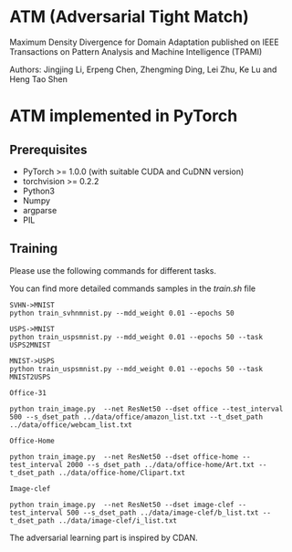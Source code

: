 # ATM (Adversarial Tight Match)
Maximum Density Divergence for Domain Adaptation published on IEEE Transactions on Pattern Analysis and Machine Intelligence (TPAMI)

Authors: Jingjing Li, Erpeng Chen, Zhengming Ding, Lei Zhu, Ke Lu and Heng Tao Shen



# ATM implemented in PyTorch

## Prerequisites
- PyTorch >= 1.0.0 (with suitable CUDA and CuDNN version)
- torchvision >= 0.2.2
- Python3
- Numpy
- argparse
- PIL

## Training
Please use the following commands for different tasks. 

You can find more detailed commands samples in the *train.sh* file
```
SVHN->MNIST
python train_svhnmnist.py --mdd_weight 0.01 --epochs 50

USPS->MNIST
python train_uspsmnist.py --mdd_weight 0.01 --epochs 50 --task USPS2MNIST

MNIST->USPS
python train_uspsmnist.py --mdd_weight 0.01 --epochs 50 --task MNIST2USPS
```
```
Office-31

python train_image.py  --net ResNet50 --dset office --test_interval 500 --s_dset_path ../data/office/amazon_list.txt --t_dset_path ../data/office/webcam_list.txt
```
```
Office-Home

python train_image.py  --net ResNet50 --dset office-home --test_interval 2000 --s_dset_path ../data/office-home/Art.txt --t_dset_path ../data/office-home/Clipart.txt
```

```
Image-clef

python train_image.py  --net ResNet50 --dset image-clef --test_interval 500 --s_dset_path ../data/image-clef/b_list.txt --t_dset_path ../data/image-clef/i_list.txt
```

The adversarial learning part is inspired by CDAN.

